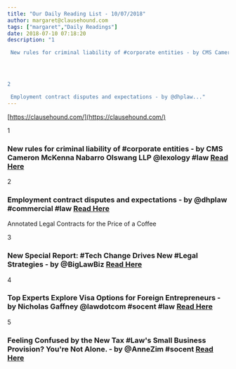 ```yaml
---
title: "Our Daily Reading List - 10/07/2018"
author: margaret@clausehound.com
tags: ["margaret","Daily Readings"]
date: 2018-07-10 07:18:20
description: "1

 New rules for criminal liability of #corporate entities - by CMS Cameron McKenna Nabarro Olswang LLP @lexology #law Read Here

 


2

 Employment contract disputes and expectations - by @dhplaw..."
---
```


[https://clausehound.com/](https://clausehound.com/)

1

###  New rules for criminal liability of #corporate entities - by CMS Cameron McKenna Nabarro Olswang LLP @lexology #law [Read Here](https://www.lexology.com/library/detail.aspx?g=1ccb9d10-5446-4bca-82cf-fc9ab8be71cf)

 

2

###  Employment contract disputes and expectations - by @dhplaw #commercial #law [Read Here](https://www.dhplaw.com/blog/2018/06/employment-contract-disputes-and-expectations.shtml)

Annotated Legal Contracts
for the Price of a Coffee

3

###  New Special Report: #Tech Change Drives New #Legal Strategies - by @BigLawBiz  [Read Here](https://biglawbusiness.com/new-special-report/)

 

4

###  Top Experts Explore Visa Options for Foreign Entrepreneurs - by Nicholas Gaffney @lawdotcom #socent #law [Read Here](https://www.law.com/2018/06/26/top-experts-explore-visa-options-for-foreign-entrepreneurs/)

 

5

###  Feeling Confused by the New Tax #Law's Small Business Provision? You're Not Alone. - by @AnneZim #socent  [Read Here](https://www.entrepreneur.com/article/315349)

 